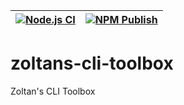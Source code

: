 | [![Node.js CI](https://github.com/ZoltanTompa-ResDiary/zoltans-cli-toolbox/actions/workflows/node.js.yml/badge.svg?branch=master)](https://github.com/ZoltanTompa-ResDiary/zoltans-cli-toolbox/actions/workflows/node.js.yml)  | [![NPM Publish](https://github.com/ZoltanTompa-ResDiary/zoltans-cli-toolbox/actions/workflows/npm-publish.yml/badge.svg?branch=master)](https://github.com/ZoltanTompa-ResDiary/zoltans-cli-toolbox/actions/workflows/npm-publish.yml)  |
|---|---|






# zoltans-cli-toolbox
Zoltan's CLI Toolbox
